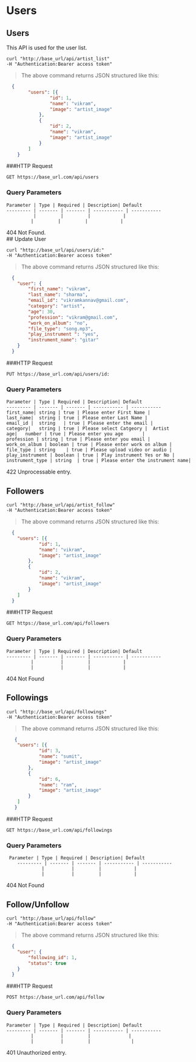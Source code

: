 
# Users

## Users

This API is used for the user list.

```shell
curl "http://base_url/api/artist_list" 
-H "Authentication:Bearer access token"
```

> The above command returns JSON structured like this:

```json
  {
    	"users": [{
    			"id": 1,
    			"name": "vikram",
    			"image": "artist_image"
    		},
    		{
    			"id": 2,
    			"name": "vikram",
    			"image": "artist_image"
    		}
    	]
    }
```

###HTTP Request

`GET https://base_url.com/api/users`

### Query Parameters

    Parameter | Type | Required | Description| Default
    --------- | ------- | ------- | ----------- | -----------
              |         |         |            |
             |         |         |            |
   
<aside class="warning"> 404 Not Found.</aside>
## Update User

```shell
curl "http://base_url/api/users/id:" 
-H "Authentication:Bearer access token"
```

> The above command returns JSON structured like this:

```json
  {
  	"user": {
  		"first_name": "vikram",
  		"last_name": "sharma",
  		"email_id": "vikramkannav@gmail.com",
  		"category": "artist",
  		"age": 30,
  		"profession": "vikram@gmail.com",
  		"work_on_album": "no",
  		"file_type": "song.mp3",
  		"play_instrument ": "yes",
  		"instrument_name": "gitar"
  	}
  }
```

###HTTP Request

`PUT https://base_url.com/api/users/id:`

### Query Parameters

    Parameter | Type | Required | Description| Default
    --------- | ------- | ------- | ----------- | -----------
    first_name| string | true | Please enter First Name |   
    last_name|  string | true | Please enter Last Name |  
    email_id |  string   | true | Please enter the email |  
    category|   string | true | Please select Catgeory |  Artist
    age|   number | true | Please enter you age       |  
    profession | string | true | Please enter you email |
    work_on_album | boolean | true | Please enter work on album |
    file_type | string    | true | Please upload video or audio |
    play_instrument | boolean | true | Play instrument Yes or No |
    instrument_type | string  | true | Please enter the instrument name|

<aside class="warning"> 422 Unprocessable entry.</aside>


    
## Followers

```shell
curl "http://base_url/api/artist_follow" 
-H "Authentication:Bearer access token"
```

> The above command returns JSON structured like this:

```json
  {
  	"users": [{
  			"id": 1,
  			"name": "vikram",
  			"image": "artist_image"
  		},
  		{
  			"id": 2,
  			"name": "vikram",
  			"image": "artist_image"
  		}
  	]
  }
```
###HTTP Request

`GET https://base_url.com/api/followers`

### Query Parameters

    Parameter | Type | Required | Description| Default
    --------- | ------- | ------- | ----------- | -----------
             |          |         |            |
             |          |         |            |
        
<aside class="warning"> 404 Not Found </aside>


## Followings

```shell
curl "http://base_url/api/followings" 
-H "Authentication:Bearer access token"
```

> The above command returns JSON structured like this:

```json
   {
   	"users": [{
   			"id": 3,
   			"name": "sumit",
   			"image": "artist_image"
   		},
   		{
   			"id": 6,
   			"name": "ram",
   			"image": "artist_image"
   		}
   	]
   }
```
###HTTP Request

`GET https://base_url.com/api/followings`

### Query Parameters

     Parameter | Type | Required | Description| Default
        --------- | ------- | ------- | ----------- | -----------
                 |          |         |            |
                 |          |         |            |
            
<aside class="warning"> 404 Not Found </aside>



## Follow/Unfollow

```shell
curl "http://base_url/api/follow" 
-H "Authentication:Bearer access token"
```

> The above command returns JSON structured like this:

```json
  {
  	"user": {
  		"following_id": 1,
  		"status": true
  	}
  }
```
###HTTP Request

`POST https://base_url.com/api/follow`

### Query Parameters

    Parameter | Type | Required | Description| Default
    --------- | ------- | ------- | ----------- | -----------
             |          |         |              |
             |          |         |               |
<aside class="warning"> 401 Unauthorized entry.</aside>